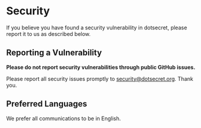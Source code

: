 # Security

If you believe you have found a security vulnerability in dotsecret, please report it to us as described below.

## Reporting a Vulnerability

**Please do not report security vulnerabilities through public GitHub issues.**

Please report all security issues promptly to [security@dotsecret.org](mailto:security@dotsecret.org). Thank you.

## Preferred Languages

We prefer all communications to be in English.
